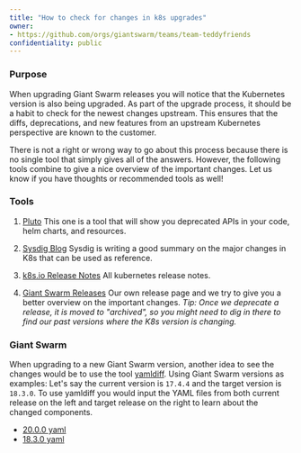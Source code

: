 ```yaml
---
title: "How to check for changes in k8s upgrades"
owner:
- https://github.com/orgs/giantswarm/teams/team-teddyfriends
confidentiality: public
---
```


### Purpose

When upgrading Giant Swarm releases you will notice that the Kubernetes version is also being upgraded. As part of the upgrade process, it should be a habit to check for the newest changes upstream. This ensures that the diffs, deprecations, and new features from an upstream Kubernetes perspective are known to the customer. 

There is not a right or wrong way to go about this process because there is no single tool that simply gives all of the answers. However, the following tools combine to give a nice overview of the important changes. Let us know if you have thoughts or recommended tools as well!  

### Tools 

1. [Pluto](https://github.com/FairwindsOps/pluto)
This one is a tool that will show you deprecated APIs in your code, helm charts, and resources.

2. [Sysdig Blog](https://sysdig.com/blog/kubernetes-1-27-whats-new/)
Sysdig is writing a good summary on the major changes in K8s that can be used as reference.

3. [k8s.io Release Notes](https://relnotes.k8s.io/)
All kubernetes release notes.

4. [Giant Swarm Releases](https://github.com/giantswarm/releases/) 
Our own release page and we try to give you a better overview on the important changes. 
*Tip: Once we deprecate a release, it is moved to "archived", so you might need to dig in there to find our past versions where the K8s version is changing.*

### Giant Swarm 

When upgrading to a new Giant Swarm version, another idea to see the changes would be to use the tool [yamldiff](https://www.yamldiff.com/). Using Giant Swarm versions as examples: Let's say the current version is `17.4.4` and the target version is `18.3.0`. To use yamldiff you would input the YAML files from both current release on the left and target release on the right to learn about the changed components. 

- [20.0.0 yaml](https://raw.githubusercontent.com/giantswarm/releases/master/aws/v20.0.0/release.yaml)
- [18.3.0 yaml](https://raw.githubusercontent.com/giantswarm/releases/master/aws/archived/v18.3.0/release.yaml)
